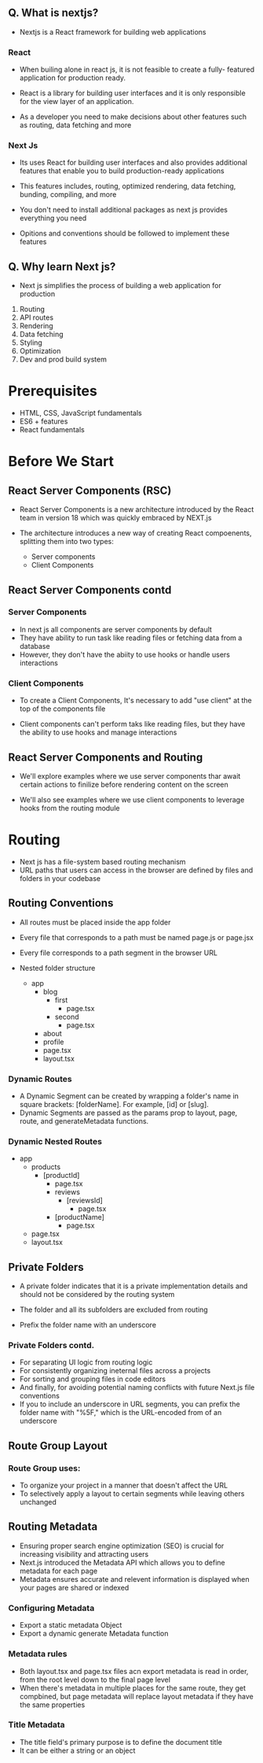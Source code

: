 ## Q. What is nextjs?

- Nextjs is a React framework for building web applications

### React

- When builing alone in react js, it is not feasible to create a fully- featured application for production ready.
- React is a library for building user interfaces and it is only responsible for the view layer of an application.

- As a developer you need to make decisions about other features such as routing, data fetching and more

### Next Js

- Its uses React for building user interfaces
  and also provides additional features that enable you to build production-ready applications

- This features includes, routing, optimized rendering, data fetching, bunding, compiling, and more

- You don't need to install additional packages as next js provides everything you need

- Opitions and conventions should be followed to implement these features

## Q. Why learn Next js?

- Next js simplifies the process of building a web application for production

1. Routing
2. API routes
3. Rendering
4. Data fetching
5. Styling
6. Optimization
7. Dev and prod build system

# Prerequisites

- HTML, CSS, JavaScript fundamentals
- ES6 + features
- React fundamentals

# Before We Start

## React Server Components (RSC)

- React Server Components is a new architecture introduced by the React team in version 18 which was quickly embraced by NEXT.js

- The architecture introduces a new way of creating React compoenents, splitting them into two types:
  - Server components
  - Client Components

## React Server Components contd

### Server Components

- In next js all components are server components by default
- They have ability to run task like reading files or fetching data from a database
- However, they don't have the abiity to use hooks or handle users interactions

### Client Components

- To create a Client Components, It's necessary to add "use client" at the top of the components file

- Client components can't perform taks like reading files, but they have the ability to use hooks and manage interactions

## React Server Components and Routing

- We'll explore examples where we use server components thar
  await certain actions to finilize before rendering content on the screen

- We'll also see examples where we use client components to leverage hooks from the routing module

# Routing

- Next js has a file-system based routing mechanism
- URL paths that users can access in the browser are defined by files and folders in your codebase

## Routing Conventions

- All routes must be placed inside the app folder
- Every file that corresponds to a path must be named page.js or page.jsx
- Every file corresponds to a path segment in the browser URL

- Nested folder structure
  - app
    - blog
      - first
        - page.tsx
      - second
        - page.tsx
    - about
    - profile
    - page.tsx
    - layout.tsx

### Dynamic Routes

- A Dynamic Segment can be created by wrapping a folder's name in square brackets: [folderName]. For example, [id] or [slug].
- Dynamic Segments are passed as the params prop to layout, page, route, and generateMetadata functions.

### Dynamic Nested Routes

- app
  - products
    - [productId]
      - page.tsx
      - reviews
        - [reviewsId]
          - page.tsx
      - [productName]
        - page.tsx
  - page.tsx
  - layout.tsx

## Private Folders

- A private folder indicates that it is a private implementation details and should not be considered by the routing system

- The folder and all its subfolders are excluded from routing
- Prefix the folder name with an underscore

### Private Folders contd.

- For separating UI logic from routing logic
- For consistently organizing ineternal files across a projects
- For sorting and grouping files in code editors
- And finally, for avoiding potential naming conflicts with future Next.js file conventions
- If you to include an underscore in URL segments, you can prefix the folder name with "%5F," which is the URL-encoded from of an underscore

## Route Group Layout

### Route Group uses:
- To organize your project in a manner that doesn't affect the URL
- To selectively apply a layout to certain segments while leaving others unchanged

## Routing Metadata
- Ensuring proper search engine optimization (SEO) is crucial for increasing visibility and attracting users
- Next.js introduced the Metadata API which allows you to define metadata for each page
- Metadata ensures accurate and relevent information is displayed when your pages are shared or indexed

### Configuring Metadata
- Export a static metadata Object
- Export a dynamic generate Metadata function

### Metadata rules
- Both  layout.tsx and page.tsx files acn export metadata  is read in order, from the root level down to the final page level
- When there's metadata in multiple places for the same route, they get compbined, but page metadata will replace layout metadata if they have the same properties

### Title Metadata 
- The title field's primary purpose is to define the document title 
- It can be either a string or an object



